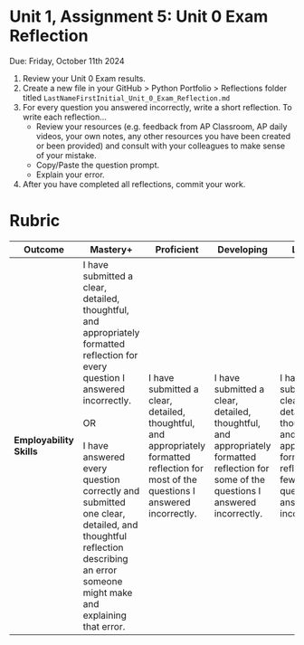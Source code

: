 # Unit 1, Assignment 5: Unit 0 Exam Reflection
Due: Friday, October 11th 2024

1. Review your Unit 0 Exam results.
2. Create a new file in your GitHub > Python Portfolio > Reflections folder titled `LastNameFirstInitial_Unit_0_Exam_Reflection.md`
3. For every question you answered incorrectly, write a short reflection.  To write each reflection...
   * Review your resources (e.g. feedback from AP Classroom, AP daily videos, your own notes, any other resources you have been created or been provided) and consult with your colleagues to make sense of your mistake.
   * Copy/Paste the question prompt.
   * Explain your error.
4.  After you have completed all reflections, commit your work.

# Rubric
|Outcome|Mastery+|Proficient|Developing|Limited|Incomplete|
|---|---|---|---|---|---|
|**Employability Skills**|I have submitted a clear, detailed, thoughtful, and appropriately formatted reflection for every question I answered incorrectly.<br><br>OR<br><br>I have answered every question correctly and submitted one clear, detailed, and thoughtful reflection describing an error someone might make and explaining that error. |I have submitted a clear, detailed, thoughtful, and appropriately formatted reflection for most of the questions I answered incorrectly.|I have submitted a clear, detailed, thoughtful, and appropriately formatted reflection for some of the questions I answered incorrectly.|I have submitted a clear, detailed, thoughtful, and appropriately formatted reflection for few of the questions I answered incorrectly.|I have not submitted any clear, detailed, thoughtful, and appropriately formatted reflections for the questions I answered incorrectly.|
